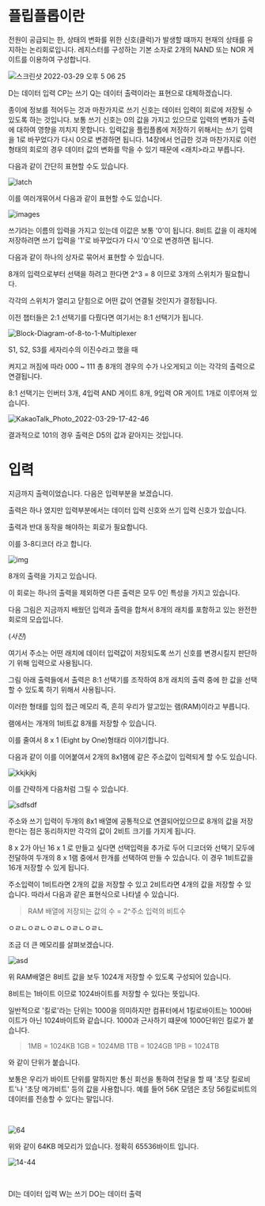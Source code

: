 # 플립플롭이란
전원이 공급되는 한, 상태의 변화를 위한 신호(클럭)가 발생할 떄까지 현재의 상태를 유지하는 논리회로입니다.
레지스터를 구성하는 기본 소자로 2개의 NAND 또는 NOR 게이트를 이용하여 구성합니다.



![스크린샷 2022-03-29 오후 5 06 25](https://user-images.githubusercontent.com/67586085/160564045-aa8c1450-70b6-4588-8208-d6af5fe6b404.png)


D는 데이터 입력
CP는 쓰기
Q는 데이터 출력이라는 표현으로 대체하겠습니다.


종이에 정보를 적어두는 것과 마찬가지로 쓰기 신호는 데이터 입력이 회로에 저장될 수 있도록 하는 것입니다.
보통 쓰기 신호는 0의 값을 가지고 있으므로 입력의 변화가 출력에 대하여 영향을 끼치지 못합니다.
입력값을 플립플롭에 저장하기 위해서는 쓰기 입력을 1로 바꾸었다가 다시 0으로 변경하면 됩니다.
14장에서 언급한 것과 마찬가지로 이런 형태의 회로의 경우 데이터 값의 변화를 막을 수 있기 때문에 <래치>라고 부릅니다.


다음과 같이 간단히 표현할 수도 있습니다.

![latch](https://user-images.githubusercontent.com/67586085/160565187-a87de87b-5c7e-44eb-8664-9773c5626b94.jpeg)

이를 여러개묶어서 다음과 같이 표현할 수도 있습니다.

![images](https://user-images.githubusercontent.com/67586085/160565438-2effa240-37b1-494c-a3fc-bf95e3306237.png)


쓰기라는 이름의 입력을 가지고 있는데 이값은 보통 '0'이 됩니다.
8비트 값을 이 래치에 저장하려면 쓰기 입력을 '1'로 바꾸었다가 다시 '0'으로 변경하면 됩니다.


다음과 같이 하나의 상자로 묶어서 표현할 수 있습니다.

8개의 입력으로부터 선택을 하려고 한다면 2^3 = 8 이므로 3개의 스위치가 필요합니다.

각각의 스위치가 열리고 닫힘으로 어떤 값이 연결될 것인지가 결정됩니다.

이전 챕터들은 2:1 선택기를 다뤘다면 여기서는 8:1 선택기가 됩니다.


![Block-Diagram-of-8-to-1-Multiplexer](https://user-images.githubusercontent.com/67586085/160569134-cba91447-26a7-4a14-a64b-093923ad7b2b.jpeg)


S1, S2, S3를 세자리수의 이진수라고 했을 때

켜지고 꺼짐에 따라 000 ~ 111 총 8개의 경우의 수가 나오게되고 이는 각각의 출력으로 연결됩니다.

8:1 선택기는 인버터 3개, 4입력 AND 게이트 8개, 9입력 OR 게이트 1개로 이루어져 있습니다.


![KakaoTalk_Photo_2022-03-29-17-42-46](https://user-images.githubusercontent.com/67586085/160571163-a8117c33-b574-4364-8cd3-708279cc20fc.jpeg)

결과적으로 101의 경우 출력은 D5의 값과 같아지는 것입니다.


# 입력
지금까지 출력이었습니다. 
다음은 입력부분을 보겠습니다.

출력은 하나 였지만 입력부분에서는 데이터 입력 신호와 쓰기 입력 신호가 있습니다.

출력과 반대 동작을 해야하는 회로가 필요합니다.

이를 3-8디코더 라고 합니다.

![img](https://user-images.githubusercontent.com/67586085/160573112-33562497-f59b-4292-82a8-081c744b2e0f.png)

8개의 출력을 가지고 있습니다.

이 회로는 하나의 출력을 제외하면 다른 출력은 모두 0인 특성을 가지고 있습니다.

다음 그림은 지금까지 배웠던 입력과 출력을 합쳐서 8개의 래치를 포함하고 있는 완전한 회로의 모습입니다.

(_사진_)


여기서 주소는 어떤 래치에 데이터 입력값이 저장되도록 쓰기 신호를 변경시킬지 판단하기 위해 입력으로 사용됩니다.

그림 아래 출력들에서 출력은 8:1 선택기를 조작하여 8개 래치의 출력 중에 한 값을 선택할 수 있도록 하기 위해서 사용됩니다.

이러한 형태를 임의 접근 메모리 즉, 흔히 우리가 알고있는 램(RAM)이라고 부릅니다.

램에서는 개개의 1비트값 8개를 저장할 수 있습니다.

이를 줄여서  8 x 1 (Eight by One)형태라 이야기합니다.

다음과 같이 이를 이어붙여서 2개의 8x1램에 같은 주소값이 입력되게 할 수도 있습니다.

![kkjkjkj](https://user-images.githubusercontent.com/67586085/160594313-b7d3f72b-89ce-4ed0-9e97-a91378b17391.jpeg)


이를 간략하게 다음처럼 그릴 수 있습니다.


![sdfsdf](https://user-images.githubusercontent.com/67586085/160594130-34abd02e-c978-4819-9429-1a9d0dd1ccaa.jpeg)

주소와 쓰기 입력이 두개의 8x1 배열에 공통적으로 연결되어있으므로 8개의 값을 저장한다는 점은 동리하지만 각각의 값이 2비트 크기를 가지게 됩니다.

8 x 2가 아닌 16 x 1 로 만들고 싶다면 선택입력을 추가로 두어 디코더와 선택기 모두에 전달하여 두개의 8 x 1램 중에서 한개를 선택하여 만들 수 있습니다. 이 경우 1비트값을 16개 저장할 수 있게 됩니다.


주소입력이 1비트라면 2개의 값을 저장할 수 있고 2비트라면 4개의 값을 저장할 수 있습니다. 따라서 다음과 같은 표현식으로 나타낼 수 있습니다.

> RAM 배열에 저장되는 값의 수 = 2^주소 입력의 비트수

ㅇㄹㄴㅇㄹㄴㅇㄹㄴㅇㄹㄴㅇㄹㄴ


조금 더 큰 메모리를 살펴보겠습니다.

![asd](https://user-images.githubusercontent.com/67586085/160602295-57138439-1743-465f-ab1c-9357076f93cd.jpeg)

위 RAM배열은 8비트 값을 보두 1024개 저장할 수 있도록 구성되어 있습니다.

8비트는 1바이트 이므로 1024바이트를 저장할 수 있다는 뜻입니다.

일반적으로 '킬로'라는 단위는 1000을 의미하지만 컴퓨터에서 1킬로바이트는 1000바이트가 아닌 1024바이트와 같습니다. 1000과 근사하기 떄문에 1000단위인 킬로가 붙습니다.

> 1MB = 1024KB
> 1GB = 1024MB
> 1TB = 1024GB
> 1PB = 1024TB

와 같이 단위가 붙습니다.

보통은 우리가 바이트 단위를 말하지만 통신 회선을 통하여 전달을 할 때 '초당 킬로비트'나 '초당 메가비트' 등의 값을 사용합니다.
예를 들어 56K 모뎀은 초당 56킬로비트의 데이터를 전송할 수 있다는 말입니다.

<br />


![64](https://user-images.githubusercontent.com/67586085/160607826-454b7d29-b1b2-4220-9d7f-b02fcf9aa2e1.jpeg)

위와 같이 64KB 메모리가 있습니다. 정확히 65536바이트 입니다.


![14-44](https://user-images.githubusercontent.com/67586085/160608920-e52dc1b6-bb93-4e75-8a7c-d595d6257345.jpeg)




<br />


DI는 데이터 입력
W는 쓰기
DO는 데이터 출력


